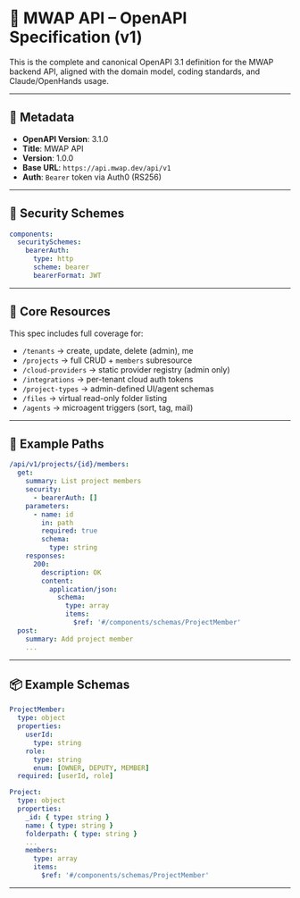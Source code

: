 # 📘 MWAP API – OpenAPI Specification (v1)

This is the complete and canonical OpenAPI 3.1 definition for the MWAP backend API, aligned with the domain model, coding standards, and Claude/OpenHands usage.

---

## 📄 Metadata

- **OpenAPI Version**: 3.1.0  
- **Title**: MWAP API  
- **Version**: 1.0.0  
- **Base URL**: `https://api.mwap.dev/api/v1`  
- **Auth**: `Bearer` token via Auth0 (RS256)

---

## 🔐 Security Schemes

```yaml
components:
  securitySchemes:
    bearerAuth:
      type: http
      scheme: bearer
      bearerFormat: JWT
```

---

## 🧱 Core Resources

This spec includes full coverage for:

- `/tenants` → create, update, delete (admin), me
- `/projects` → full CRUD + `members` subresource
- `/cloud-providers` → static provider registry (admin only)
- `/integrations` → per-tenant cloud auth tokens
- `/project-types` → admin-defined UI/agent schemas
- `/files` → virtual read-only folder listing
- `/agents` → microagent triggers (sort, tag, mail)

---

## 📁 Example Paths

```yaml
/api/v1/projects/{id}/members:
  get:
    summary: List project members
    security:
      - bearerAuth: []
    parameters:
      - name: id
        in: path
        required: true
        schema:
          type: string
    responses:
      200:
        description: OK
        content:
          application/json:
            schema:
              type: array
              items:
                $ref: '#/components/schemas/ProjectMember'
  post:
    summary: Add project member
    ...
```

---

## 📦 Example Schemas

```yaml
ProjectMember:
  type: object
  properties:
    userId:
      type: string
    role:
      type: string
      enum: [OWNER, DEPUTY, MEMBER]
  required: [userId, role]
```

```yaml
Project:
  type: object
  properties:
    _id: { type: string }
    name: { type: string }
    folderpath: { type: string }
    ...
    members:
      type: array
      items:
        $ref: '#/components/schemas/ProjectMember'
```

---